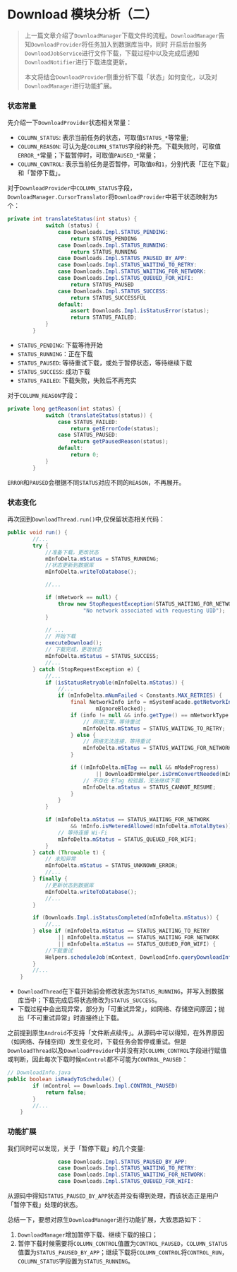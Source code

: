 # Download 模块分析（二）

> 上一篇文章介绍了`DownloadManager`下载文件的流程。`DownloadManager`告知`DownloadProvider`将任务加入到数据库当中，同时
> 开启后台服务`DownloadJobService`进行文件下载，下载过程中以及完成后通知`DownloadNotifier`进行下载进度更新。
>
> 本文将结合`DownloadProvider`侧重分析下载「状态」如何变化，以及对`DownloadManager`进行功能扩展。

### 状态常量
先介绍一下`DownloadProvider`状态相关常量：
- `COLUMN_STATUS`: 表示当前任务的状态，可取值`STATUS_*`等常量;
- `COLUMN_REASON`: 可认为是`COLUMN_STATUS`字段的补充。下载失败时，可取值`ERROR_*`常量；下载暂停时，可取值`PAUSED_*`常量；
- `COLUMN_CONTROL`: 表示当前任务是否暂停，可取值`0`和`1`，分别代表「正在下载」和「暂停下载」。

对于`DownloadProvider`中`COLUMN_STATUS`字段，`DownloadManager.CursorTranslator`将`DownloadProvider`中若干状态映射为`5`个：

``` java
private int translateStatus(int status) {
            switch (status) {
                case Downloads.Impl.STATUS_PENDING:
                    return STATUS_PENDING
                case Downloads.Impl.STATUS_RUNNING:
                    return STATUS_RUNNING
                case Downloads.Impl.STATUS_PAUSED_BY_APP:
                case Downloads.Impl.STATUS_WAITING_TO_RETRY:
                case Downloads.Impl.STATUS_WAITING_FOR_NETWORK:
                case Downloads.Impl.STATUS_QUEUED_FOR_WIFI:
                    return STATUS_PAUSED
                case Downloads.Impl.STATUS_SUCCESS:
                    return STATUS_SUCCESSFUL
                default:
                    assert Downloads.Impl.isStatusError(status);
                    return STATUS_FAILED;
            }
        }
```

- `STATUS_PENDING`: 下载等待开始
- `STATUS_RUNNING`：正在下载
- `STATUS_PAUSED`: 等待重试下载，或处于暂停状态，等待继续下载
- `STATUS_SUCCESS`: 成功下载
- `STATUS_FAILED`: 下载失败，失败后不再充实

对于`COLUMN_REASON`字段：

``` java
private long getReason(int status) {
            switch (translateStatus(status)) {
                case STATUS_FAILED:
                    return getErrorCode(status);
                case STATUS_PAUSED:
                    return getPausedReason(status);
                default:
                    return 0;
            }
        }
```

`ERROR`和`PAUSED`会根据不同`STATUS`对应不同的`REASON`，不再展开。

### 状态变化
再次回到`DownloadThread.run()`中,仅保留状态相关代码：

``` java
public void run() {
        //...
        try {
            //准备下载，更改状态
            mInfoDelta.mStatus = STATUS_RUNNING;
            //状态更新到数据库
            mInfoDelta.writeToDatabase();

            //...

            if (mNetwork == null) {
                throw new StopRequestException(STATUS_WAITING_FOR_NETWORK,
                        "No network associated with requesting UID");
            }

            // ...
            // 开始下载
            executeDownload();
            // 下载完成，更改状态
            mInfoDelta.mStatus = STATUS_SUCCESS;
            //...
        } catch (StopRequestException e) {
            //...
            if (isStatusRetryable(mInfoDelta.mStatus)) {
                //...
                if (mInfoDelta.mNumFailed < Constants.MAX_RETRIES) {
                    final NetworkInfo info = mSystemFacade.getNetworkInfo(mNetwork, mInfo.mUid,
                            mIgnoreBlocked);
                    if (info != null && info.getType() == mNetworkType && info.isConnected()) {
                        // 网络正常，等待重试
                        mInfoDelta.mStatus = STATUS_WAITING_TO_RETRY;
                    } else {
                        // 网络无法连接，等待重试
                        mInfoDelta.mStatus = STATUS_WAITING_FOR_NETWORK;
                    }

                    if ((mInfoDelta.mETag == null && mMadeProgress)
                            || DownloadDrmHelper.isDrmConvertNeeded(mInfoDelta.mMimeType)) {
                        // 不存在 ETag 校验器，无法继续下载
                        mInfoDelta.mStatus = STATUS_CANNOT_RESUME;
                    }
                }
            }

            if (mInfoDelta.mStatus == STATUS_WAITING_FOR_NETWORK
                    && !mInfo.isMeteredAllowed(mInfoDelta.mTotalBytes)) {
                // 等待连接 Wi-Fi
                mInfoDelta.mStatus = STATUS_QUEUED_FOR_WIFI;
            }
        } catch (Throwable t) {
            // 未知异常
            mInfoDelta.mStatus = STATUS_UNKNOWN_ERROR;
            //...
        } finally {
            //更新状态到数据库
            mInfoDelta.writeToDatabase();
            //...
        }

        if (Downloads.Impl.isStatusCompleted(mInfoDelta.mStatus)) {
            //...
        } else if (mInfoDelta.mStatus == STATUS_WAITING_TO_RETRY
                || mInfoDelta.mStatus == STATUS_WAITING_FOR_NETWORK
                || mInfoDelta.mStatus == STATUS_QUEUED_FOR_WIFI) {
            //下载重试
            Helpers.scheduleJob(mContext, DownloadInfo.queryDownloadInfo(mContext, mId));
        }
        //...
    }
```

- `DownloadThread`在下载开始前会修改状态为`STATUS_RUNNING`，并写入到数据库当中；下载完成后将状态修改为`STATUS_SUCCESS`。
- 下载过程中会出现异常，部分为「可重试异常」，如网络、存储空间原因；抛出「不可重试异常」时直接终止下载。

之前提到原生`Android`不支持「文件断点续传」。从源码中可以得知，在外界原因（如网络、存储空间）发生变化时，下载任务会暂停或重试。但是`DownloadThread`以及`DownloadProvider`中并没有对`COLUMN_CONTROL`字段进行赋值或判断，因此每次下载时候`mControl`都不可能为`CONTROL_PAUSED`：

``` java
// DownloadInfo.java
public boolean isReadyToSchedule() {
        if (mControl == Downloads.Impl.CONTROL_PAUSED)
            return false;
        }
        //...
    }
```

### 功能扩展

我们同时可以发现，关于「暂停下载」的几个变量:

``` java
                case Downloads.Impl.STATUS_PAUSED_BY_APP:
                case Downloads.Impl.STATUS_WAITING_TO_RETRY:
                case Downloads.Impl.STATUS_WAITING_FOR_NETWORK:
                case Downloads.Impl.STATUS_QUEUED_FOR_WIFI:
```

从源码中得知`STATUS_PAUSED_BY_APP`状态并没有得到处理，而该状态正是用户「暂停下载」处理的状态。

总结一下，要想对原生`DownloadManager`进行功能扩展，大致思路如下：
1. `DownloadManager`增加暂停下载、继续下载的接口；
2. 暂停下载时候需要将`COLUMN_CONTROL`值置为`CONTROL_PAUSED`，`COLUMN_STATUS`值置为`STATUS_PAUSED_BY_APP`；继续下载将`COLUMN_CONTROL`将`CONTROL_RUN`，`COLUMN_STATUS`字段置为`STATUS_RUNNING`。

